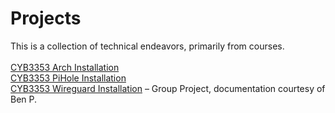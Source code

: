 # Projects
This is a collection of technical endeavors, primarily from courses. <br />
<br />
[CYB3353 Arch Installation](CYB3353-Arch-Installation.md) <br />
[CYB3353 PiHole Installation](CYB3353-PiHole-Installation.md) <br />
[CYB3353 Wireguard Installation](CYB3353-Wireguard-Installation.md) – Group Project, documentation courtesy of Ben P. <br />
